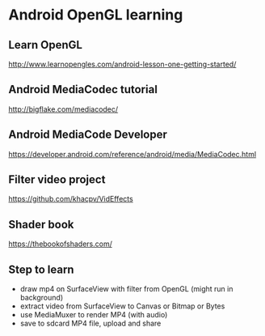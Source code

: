 Android OpenGL learning
==========

Learn OpenGL
----------
http://www.learnopengles.com/android-lesson-one-getting-started/

Android MediaCodec tutorial
----------
http://bigflake.com/mediacodec/

Android MediaCode Developer
----------
https://developer.android.com/reference/android/media/MediaCodec.html

Filter video project
----------
https://github.com/khacpv/VidEffects

Shader book
----------
https://thebookofshaders.com/

Step to learn
----------

* draw mp4 on SurfaceView with filter from OpenGL (might run in background)
* extract video from SurfaceView to Canvas or Bitmap or Bytes
* use MediaMuxer to render MP4 (with audio)
* save to sdcard MP4 file, upload and share